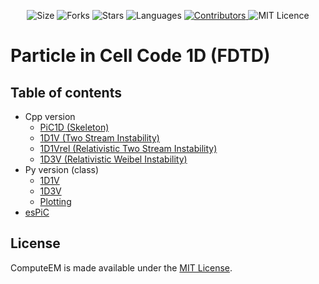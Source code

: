 <!-- Meta-Badges -->
</p>

<p align="center">
    <img alt="Size" src="https://img.shields.io/github/repo-size/cheshirepezz/xPiC1D">
  </a>
  <img alt="Forks" src="https://img.shields.io/github/forks/cheshirepezz/xPiC1D">
  </a>
  <img alt="Stars" src="https://img.shields.io/github/stars/cheshirepezz/xPiC1D">
  </a>
  <img alt="Languages" src="https://img.shields.io/github/languages/count/cheshirepezz/xPiC1D">
  </a>
  <a href="https://github.com/cheshirepezz/xPiC1D/graphs/contributors">
    <img alt="Contributors" src="https://img.shields.io/github/contributors/cheshirepezz/xPiC1D">
  </a>
  <img alt="MIT Licence" src="https://img.shields.io/github/license/cheshirepezz/xPiC1D">
  </a>
  
</p>

# Particle in Cell Code 1D (FDTD)

## Table of contents
* Cpp version
    * [PiC1D (Skeleton)](https://github.com/cheshirepezz/xPiC1D/tree/master/C%2B%2B/skeleton)
    * [1D1V (Two Stream Instability)](https://github.com/cheshirepezz/xPiC1D/tree/master/C%2B%2B/1D1V)
    * [1D1Vrel (Relativistic Two Stream Instability)](https://github.com/cheshirepezz/xPiC1D/tree/master/C%2B%2B/1D1Vrel)
    * [1D3V (Relativistic Weibel Instability)](https://github.com/cheshirepezz/xPiC1D/tree/master/C%2B%2B/1D3V)
* Py version (class)
    * [1D1V](https://github.com/cheshirepezz/xPiC1D/tree/master/Py.Py/1D1V)
    * [1D3V](https://github.com/cheshirepezz/xPiC1D/tree/master/Py.Py/1D3V)
    * [Plotting](https://github.com/cheshirepezz/xPiC1D/tree/master/Py.Py/Plotting)
* [esPiC](https://github.com/cheshirepezz/xPiC1D/tree/master/esPiC)

## License

ComputeEM is made available under the [MIT License](https://github.com/cheshirepezz/PiC1d/blob/master/LICENSE).
